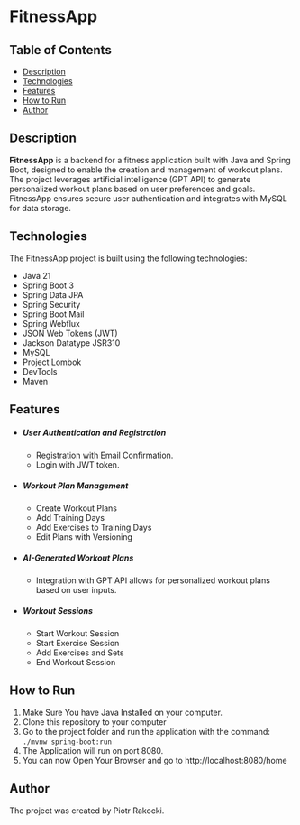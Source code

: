# FitnessApp

## Table of Contents

- [Description](#description)
- [Technologies](#technologies)
- [Features](#features)
- [How to Run](#how-to-run)
- [Author](#author)

## Description

**FitnessApp** is a backend for a fitness application built with Java and Spring Boot, designed to enable the creation and management of workout plans. The project leverages artificial intelligence (GPT API) to generate personalized workout plans based on user preferences and goals. FitnessApp ensures secure user authentication and integrates with MySQL for data storage.
## Technologies

The FitnessApp project is built using the following technologies:
- Java 21
- Spring Boot 3
- Spring Data JPA
- Spring Security
- Spring Boot Mail
- Spring Webflux
- JSON Web Tokens (JWT)
- Jackson Datatype JSR310
- MySQL
- Project Lombok
- DevTools
- Maven

## Features

- ##### User Authentication and Registration
  - Registration with Email Confirmation.
  - Login with JWT token.

- ##### Workout Plan Management
  - Create Workout Plans
  - Add Training Days
  - Add Exercises to Training Days
  - Edit Plans with Versioning

- ##### AI-Generated Workout Plans
  - Integration with GPT API allows for personalized workout plans based on user inputs.

- ##### Workout Sessions
  - Start Workout Session
  - Start Exercise Session
  - Add Exercises and Sets
  - End Workout Session

## How to Run
1. Make Sure You have Java Installed on your computer.
2. Clone this repository to your computer
3. Go to the project folder and run the application with the command:
```./mvnw spring-boot:run```
4. The Application will run on port 8080. 
5. You can now Open Your Browser and go to http://localhost:8080/home

## Author

The project was created by Piotr Rakocki.
